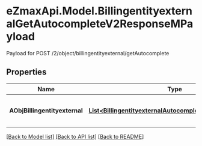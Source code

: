 # eZmaxApi.Model.BillingentityexternalGetAutocompleteV2ResponseMPayload
Payload for POST /2/object/billingentityexternal/getAutocomplete

## Properties

Name | Type | Description | Notes
------------ | ------------- | ------------- | -------------
**AObjBillingentityexternal** | [**List&lt;BillingentityexternalAutocompleteElementResponse&gt;**](BillingentityexternalAutocompleteElementResponse.md) | An array of Billingentityexternal autocomplete element response. | 

[[Back to Model list]](../README.md#documentation-for-models) [[Back to API list]](../README.md#documentation-for-api-endpoints) [[Back to README]](../README.md)

